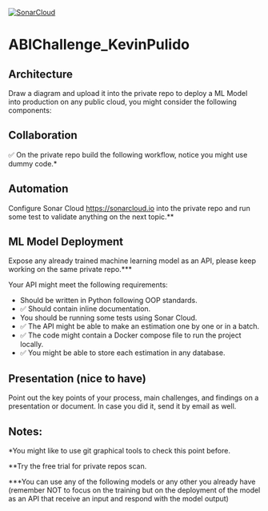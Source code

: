 [![SonarCloud](https://sonarcloud.io/images/project_badges/sonarcloud-white.svg)](https://sonarcloud.io/summary/new_code?id=kevinpulido89_ABIChallenge_KevinPulido)

# ABIChallenge_KevinPulido

## Architecture
Draw a diagram and upload it into the private repo to deploy a ML Model into production on any
public cloud, you might consider the following components:

## Collaboration
✅ On the private repo build the following workflow, notice you might use dummy code.*

## Automation
Configure Sonar Cloud https://sonarcloud.io into the private repo and run some test to validate
anything on the next topic.**

## ML Model Deployment

Expose any already trained machine learning model as an API, please keep working on the
same private repo.***

Your API might meet the following requirements:
- Should be written in Python following OOP standards.
- ✅ Should contain inline documentation.
- You should be running some tests using Sonar Cloud.
- ✅ The API might be able to make an estimation one by one or in a batch.
- ✅ The code might contain a Docker compose file to run the project locally.
- ✅ You might be able to store each estimation in any database.

## Presentation (nice to have)
Point out the key points of your process, main challenges, and findings on a presentation or
document. In case you did it, send it by email as well.


## Notes:
*You might like to use git graphical tools to check this point before.

**Try the free trial for private repos scan.

***You can use any of the following models or any other you already have (remember NOT to focus on
the training but on the deployment of the model as an API that receive an input and respond with the
model output)
